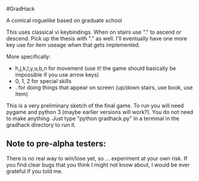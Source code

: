 #GradHack

A comical roguelike based on graduate school

This uses classical vi keybindings. When on stairs use "." to ascend or descend. Pick up the thesis with "." as well. I'll eventually have one more key use for item useage when that gets implemented.

More specifically:

* h,j,k,l,y,u,b,n for movement (use it! the game should basically be impossible if you use arrow keys)
* 0, 1, 2 for special skills
* . for doing things that appear on screen (up/down stairs, use book, use item)

This is a very preliminary sketch of the final game. To run you will need pygame and python 3 (maybe earlier versions will work?). You do not need to make anything. Just type "python gradhack.py" in a terminal in the gradhack directory to run it.

## Note to pre-alpha testers:

There is no real way to win/lose yet, so ... experiment at your own risk. If you find clear bugs that you think I might not know about, I would be ever grateful if you told me.


